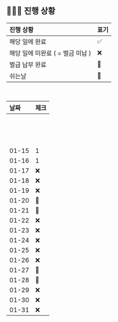 ## 🧑🏻‍💻 진행 상황

| 진행 상황            | 표기  |
|:-----------------|:----|
| 해당 일에 완료      | ✅   |
| 해당 일에 미완료 ( = 벌금 미납 )    | ❌   |
| 벌급 납부 완료 | 🔺 |
| 쉬는날 | 🥳 |


<br>

| 날짜  | 체크 |
|:------|:----|
|       |      |
|       |      |
|       |      |
|       |      |
|       |      |
|       |      |
|       |      |
|       |      |
|       |      |
|       |      |
|       |      |
|       |      |
|       |      |
|       |      |
| 01-15 | 1 |
| 01-16 | 1 |
| 01-17 | ❌ |
| 01-18 | ❌ |
| 01-19 | ❌ |
| 01-20 | 🥳 |
| 01-21 | 🥳 |
| 01-22 | ❌ |
| 01-23 | ❌ |
| 01-24 | ❌ |
| 01-25 | ❌ |
| 01-26 | ❌ |
| 01-27 | 🥳 |
| 01-28 | 🥳 |
| 01-29 | ❌ |
| 01-30 | ❌ |
| 01-31 | ❌ |
